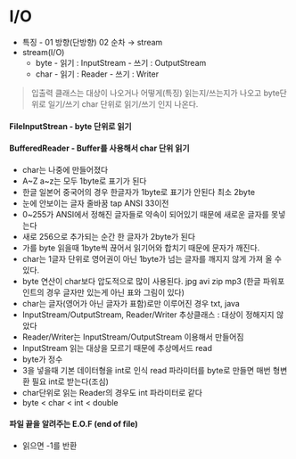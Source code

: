 # I/O
* 특징 - 01 방향(단방향) 02 순차 → stream
* stream(I/O)
  * byte - 읽기 : InputStream - 쓰기 : OutputStream
  * char - 읽기 : Reader - 쓰기 : Writer
> 입출력 클래스는 대상이 나오거나 어떻게(특징) 읽는지/쓰는지가 나오고 byte단위로 일기/쓰기 char 단위로 읽기/쓰기 인지 나온다.
#### FileInputStrean - byte 단위로 읽기
#### BufferedReader - Buffer를 사용해서 char 단위 읽기
* char는 나중에 만들어졌다
* A~Z a~z는 모두 1byte로 표기가 된다
* 한글 일본어 중국어의 경우 한글자가 1byte로 표기가 안된다 최소 2byte
* 눈에 안보이는 글자 줄바꿈 tap ANSI 33이전
* 0~255가 ANSI에서 정해진 글자들로 약속이 되어있기 때문에 새로운 글자를 못넣는다
* 새로  256으로 추가되는 순간 한 글자가 2byte가 된다
* 가를 byte 읽을때 1byte씩 끊어서 읽기어와 합치기 때문에 문자가 깨진다.
* char는 1글자 단위로 영어권이 아닌 1byte가 넘는 글자를 깨지지 않게 가져 올 수 있다.
* byte 연산이 char보다 압도적으로 많이 사용된다. jpg avi zip mp3 (한글 파워포인트의 경우 글자만 있는게 아닌 표와 그림이 있다)
* char는 글자(영어가 아닌 글자가 표함)로만 이루어진 경우 txt, java
* InputStream/OutputStream, Reader/Writer 추상클래스 : 대상이 정해지지 않았다
* Reader/Writer는 InputStream/OutputStream 이용해서 만들어짐
* InputStream 읽는 대상을 모르기 때문에 추상메서드 read
* byte가 정수
* 3을 넣을때 기본 데이터형을 int로 인식 read 파라미터를 byte로 만들면 매번 형변환 필요 int로 받는다(조심)
* char단위로 읽는 Reader의 경우도 int 파라미터로 같다
* byte < char < int < double

#### 파일 끝을 알려주는 E.O.F (end of file)
* 읽으면  -1를 반환
